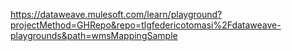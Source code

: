 https://dataweave.mulesoft.com/learn/playground?projectMethod=GHRepo&repo=tlgfedericotomasi%2Fdataweave-playgrounds&path=wmsMappingSample